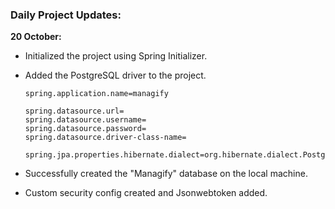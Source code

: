

### Daily Project Updates:

**20 October:**

- Initialized the project using Spring Initializer.
- Added the PostgreSQL driver to the project.

  ```
  spring.application.name=managify
  
  spring.datasource.url=
  spring.datasource.username=
  spring.datasource.password=
  spring.datasource.driver-class-name=
  
  spring.jpa.properties.hibernate.dialect=org.hibernate.dialect.PostgreSQLDialect
  ```

- Successfully created the "Managify" database on the local machine.
- Custom security config created and Jsonwebtoken added.
